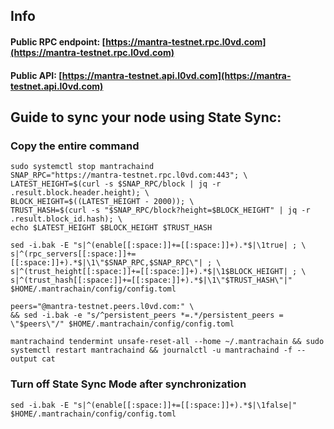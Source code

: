 ## Info
#### Public RPC endpoint: [https://mantra-testnet.rpc.l0vd.com](https://mantra-testnet.rpc.l0vd.com)
#### Public API: [https://mantra-testnet.api.l0vd.com](https://mantra-testnet.api.l0vd.com)

## Guide to sync your node using State Sync:

### Copy the entire command
```
sudo systemctl stop mantrachaind
SNAP_RPC="https://mantra-testnet.rpc.l0vd.com:443"; \
LATEST_HEIGHT=$(curl -s $SNAP_RPC/block | jq -r .result.block.header.height); \
BLOCK_HEIGHT=$((LATEST_HEIGHT - 2000)); \
TRUST_HASH=$(curl -s "$SNAP_RPC/block?height=$BLOCK_HEIGHT" | jq -r .result.block_id.hash); \
echo $LATEST_HEIGHT $BLOCK_HEIGHT $TRUST_HASH

sed -i.bak -E "s|^(enable[[:space:]]+=[[:space:]]+).*$|\1true| ; \
s|^(rpc_servers[[:space:]]+=[[:space:]]+).*$|\1\"$SNAP_RPC,$SNAP_RPC\"| ; \
s|^(trust_height[[:space:]]+=[[:space:]]+).*$|\1$BLOCK_HEIGHT| ; \
s|^(trust_hash[[:space:]]+=[[:space:]]+).*$|\1\"$TRUST_HASH\"|" $HOME/.mantrachain/config/config.toml

peers="@mantra-testnet.peers.l0vd.com:" \
&& sed -i.bak -e "s/^persistent_peers *=.*/persistent_peers = \"$peers\"/" $HOME/.mantrachain/config/config.toml 

mantrachaind tendermint unsafe-reset-all --home ~/.mantrachain && sudo systemctl restart mantrachaind && journalctl -u mantrachaind -f --output cat
```

### Turn off State Sync Mode after synchronization
```
sed -i.bak -E "s|^(enable[[:space:]]+=[[:space:]]+).*$|\1false|" $HOME/.mantrachain/config/config.toml
```